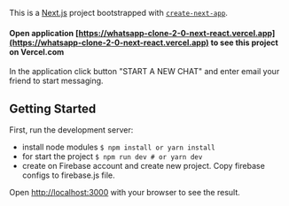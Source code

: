 This is a [Next.js](https://nextjs.org/) project bootstrapped with [`create-next-app`](https://github.com/vercel/next.js/tree/canary/packages/create-next-app).

#### Open application [https://whatsapp-clone-2-0-next-react.vercel.app](https://whatsapp-clone-2-0-next-react.vercel.app) to see this project on Vercel.com
In the application click button "START A NEW CHAT" and enter email your friend to start messaging.

## Getting Started

First, run the development server: 
- install node modules ```$ npm install or yarn install```
- for start the project ```$ npm run dev # or yarn dev```
- create on Firebase account and create new project. Copy firebase configs to firebase.js file.

Open [http://localhost:3000](http://localhost:3000) with your browser to see the result.

